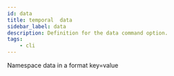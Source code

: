 ```yaml
---
id: data
title: temporal  data
sidebar_label: data
description: Definition for the data command option.
tags:
	- cli
---
```


Namespace data in a format key=value
